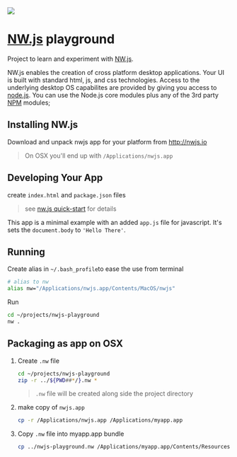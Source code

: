 <img style="" src="http://nwjs.io/images/nw.png">

# [NW.js](http://nwjs.io) playground


Project to learn and experiment with [NW.js](http://nwjs.io).

NW.js enables the creation of cross platform desktop applications.  Your UI is built with standard html, js, and css technologies.  Access to the underlying desktop OS capabilites are provided by giving you access to [node.js](http://nodejs.org/).  You can use the Node.js core modules plus any of the 3rd party [NPM](https://www.npmjs.com/) modules;

## Installing NW.js

Download and unpack nwjs app for your platform from <http://nwjs.io>

> On OSX you'll end up with `/Applications/nwjs.app`

## Developing Your App

create `index.html` and `package.json` files

> see [nw.js quick-start](https://github.com/nwjs/nw.js#quick-start) for details

This app is a minimal example with an added `app.js` file for javascript.  It's sets the `document.body` to `'Hello There'`.

## Running

Create alias in `~/.bash_profile`to ease the use from terminal
```bash
# alias to nw
alias nw="/Applications/nwjs.app/Contents/MacOS/nwjs"
```

Run

```bash
cd ~/projects/nwjs-playground
nw .
```

## Packaging as app on OSX

1. Create `.nw` file

	```bash
	cd ~/projects/nwjs-playground
	zip -r ../${PWD##*/}.nw *
	```

	>`.nw` file will be created along side the project directory

2. make copy of `nwjs.app`

	```bash
	cp -r /Applications/nwjs.app /Applications/myapp.app
	```

3. Copy `.nw` file into myapp.app bundle

	```bash
	cp ../nwjs-playground.nw /Applications/myapp.app/Contents/Resources/app.nw
	```